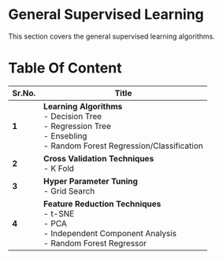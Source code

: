 # General Supervised Learning

This section covers the general supervised learning algorithms.



# Table Of Content

| Sr.No. | Title                                                        |
| ------ | ------------------------------------------------------------ |
| **1**  | **Learning Algorithms**<br />- Decision Tree<br />- Regression Tree<br />- Ensebling<br />- Random Forest Regression/Classification |
| **2**  | **Cross Validation Techniques**<br />- K Fold                |
| **3**  | **Hyper Parameter Tuning**<br />- Grid Search                |
| **4**  | **Feature Reduction Techniques**<br />- t-SNE<br />- PCA<br />- Independent Component Analysis<br />- Random Forest Regressor |

